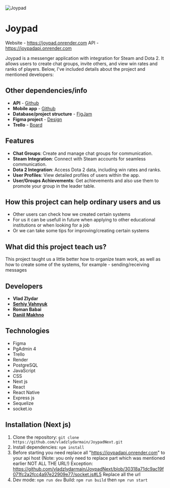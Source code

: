 
![Joypad](https://joypadapi.onrender.com/image/logotip.png)

# Joypad

Website - https://joypad.onrender.com
API - https://joypadapi.onrender.com

Joypad is a messenger application with integration for Steam and Dota 2. It allows users to create chat groups, invite others, and view win rates and ranks of players. Below, I've included details about the project and mentioned developers:

## Other dependencies/info

- **API** - [Github](https://github.com/vladzlydarmain/JoypadAPI)
- **Mobile app** - [Github](https://github.com/vladzlydarmain/JoypadAPI)
- **Database/project structure** - [FigJam](https://www.figma.com/board/HXlA34jbAjDpTqBf6BoeUX/Untitled?node-id=0-1&t=c0rnb1M6bUEFZ10I-1)
- **Figma project** - [Design](https://www.figma.com/design/GyNu2Fr2QDvOzELk8D71Yy/Untitled?node-id=818-114&t=pwG4RJ2PRSEnuZKo-1)
- **Trello** - [Board](https://trello.com/b/KT1P2b6o/dpl-js-dev3)

## Features

- **Chat Groups**: Create and manage chat groups for communication.
- **Steam Integration**: Connect with Steam accounts for seamless communication.
- **Dota 2 Integration**: Access Dota 2 data, including win rates and ranks.
- **User Profiles**: View detailed profiles of users within the app.
- **User/Groups Achievements**: Get achievements and also use them to promote your group in the leader table.

## How this project can help ordinary users and us 

- Other users can check how we created certain systems
- For us it can be usefull in future when applying to other educational institutions or when looking for a job
- Or we can take some tips for improving/creating certain systems

## What did this project teach us?
This project taught us a little better how to organize team work, as well as how to create some of the systems, for example - sending/receiving messages

## Developers

- **Vlad Zlydar**
- [**Serhiy Vahnyuk**](https://github.com/SerhiyVahnyuk/)
- **Roman Babai**
- [**Daniil Makhno**](https://github.com/shrek0228/)

## Technologies
- Figma
- PgAdmin 4
- Trello
- Render
- PostgreSQL
- JavaScript
- CSS
- Next js
- React
- React Native
- Express js
- Sequelize
- socket.io

## Installation (Next js)

1. Clone the repository: `git clone https://github.com/vladzlydarmain/JoypadNext.git`
2. Install dependencies: `npm install`
3. Before starting you need replace all "https://joypadapi.onrender.com" to your api host (Note: you only need to replace part which was mentioned earlier NOT ALL THE URL!) Exception: https://github.com/vladzlydarmain/JoypadNext/blob/30318a71dc9ac19f071fc2a2fcc4a97e22909e77/socket.js#L5 Replace all the url
4. Dev mode: `npm run dev`
Build: `npm run build` then `npm run start`
